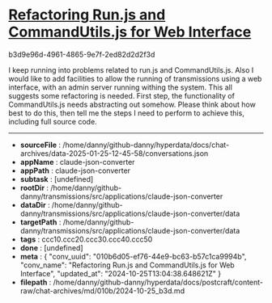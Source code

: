 # [Refactoring Run.js and CommandUtils.js for Web Interface](https://claude.ai/chat/010b6d05-ef76-44e9-bc63-b57c1ca9994b)

b3d9e96d-4961-4865-9e7f-2ed82d2d2f3d

I keep running into problems related to run.js and CommandUtils.js. Also I would like to add facilities to allow the running of transmissions using a web interface, with an admin server running withing the system. This all suggests some refactoring is needed. First step, the functionality of  CommandUtils.js needs abstracting out somehow. Please think about how best to do this, then tell me the steps I need to perform to achieve this, including full source code.

---

* **sourceFile** : /home/danny/github-danny/hyperdata/docs/chat-archives/data-2025-01-25-12-45-58/conversations.json
* **appName** : claude-json-converter
* **appPath** : claude-json-converter
* **subtask** : [undefined]
* **rootDir** : /home/danny/github-danny/transmissions/src/applications/claude-json-converter
* **dataDir** : /home/danny/github-danny/transmissions/src/applications/claude-json-converter/data
* **targetPath** : /home/danny/github-danny/transmissions/src/applications/claude-json-converter/data
* **tags** : ccc10.ccc20.ccc30.ccc40.ccc50
* **done** : [undefined]
* **meta** : {
  "conv_uuid": "010b6d05-ef76-44e9-bc63-b57c1ca9994b",
  "conv_name": "Refactoring Run.js and CommandUtils.js for Web Interface",
  "updated_at": "2024-10-25T13:04:38.648621Z"
}
* **filepath** : /home/danny/github-danny/hyperdata/docs/postcraft/content-raw/chat-archives/md/010b/2024-10-25_b3d.md